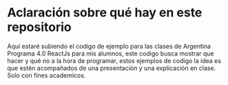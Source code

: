 # Aclaración sobre qué hay en este repositorio
Aqui estaré subiendo el codigo de ejemplo para las clases de Argentina Programa 4.0 ReactJs para mis alumnos, este codigo busca mostrar que hacer y qué no a la hora de programar, estos ejemplos de codigo la idea es que estén acompañados de una presentación y una explicación en clase. Solo con fines academicos.
